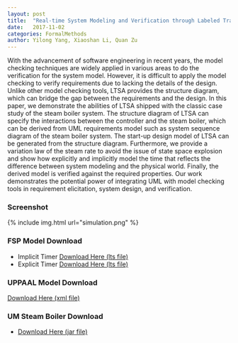 ```yaml
---
layout: post
title:  "Real-time System Modeling and Verification through Labeled Transition System Analyser (LTSA)"
date:   2017-11-02
categories: FormalMethods
author: Yilong Yang, Xiaoshan Li, Quan Zu
---
```


With the advancement of software engineering in recent years, the model checking techniques are widely applied in various areas to do the verification for the system model. However, it is difficult to apply the model checking to verify requirements due to lacking the details of the design. Unlike other model checking tools, LTSA provides the structure diagram, which can bridge the gap between the requirements and the design. In this paper, we demonstrate the abilities of LTSA shipped with the classic case study of the steam boiler system. The structure diagram of LTSA can specify the interactions between the controller and the steam boiler, which can be derived from UML requirements model such as system sequence diagram of the steam boiler system. The start-up design model of LTSA can be generated from the structure diagram. Furthermore, we provide a variation law of the steam rate to avoid the issue of state space explosion and show how explicitly and implicitly model the time that reflects the difference between system modeling and the physical world. Finally, the derived model is verified against the required properties. Our work demonstrates the potential power of integrating UML with  model checking tools in requirement elicitation, system design, and verification.

### Screenshot
{% include img.html url="simulation.png" %}

### FSP Model Download
- Implicit Timer [Download Here (lts file)](/data/steamboiler/steamnew.lts)
- Explicit Timer [Download Here (lts file)](/data/steamboiler/steam.lts)

### UPPAAL Model Download
[Download Here (xml file)](/data/steamboiler/steamboiler.xml)

### UM Steam Boiler Download
- [Download Here (jar file)](/data/steamboiler/net.mydreamy.steamboiler.jar)

